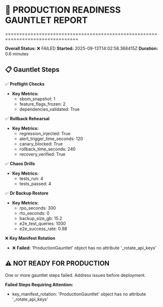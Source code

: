 # 🚀 PRODUCTION READINESS GAUNTLET REPORT
================================================================================

**Overall Status:** ❌ FAILED
**Started:** 2025-09-13T14:02:58.368415Z
**Duration:** 0.6 minutes

## 📋 Gauntlet Steps
✅ **Preflight Checks**
   - **Key Metrics:**
     - sbom_snapshot: 1
     - feature_flags_frozen: 2
     - dependencies_validated: True

✅ **Rollback Rehearsal**
   - **Key Metrics:**
     - regression_injected: True
     - alert_trigger_time_seconds: 120
     - canary_blocked: True
     - rollback_time_seconds: 240
     - recovery_verified: True

✅ **Chaos Drills**
   - **Key Metrics:**
     - tests_run: 4
     - tests_passed: 4

✅ **Dr Backup Restore**
   - **Key Metrics:**
     - rpo_seconds: 300
     - rto_seconds: 0
     - backup_size_gb: 15.2
     - e2e_test_queries: 1000
     - e2e_success_rate: 0.98

❌ **Key Manifest Rotation**
   - ❌ **Failed:** 'ProductionGauntlet' object has no attribute '_rotate_api_keys'

## ⚠️ NOT READY FOR PRODUCTION
One or more gauntlet steps failed. Address issues before deployment.

**Failed Steps Requiring Attention:**
- key_manifest_rotation: 'ProductionGauntlet' object has no attribute '_rotate_api_keys'